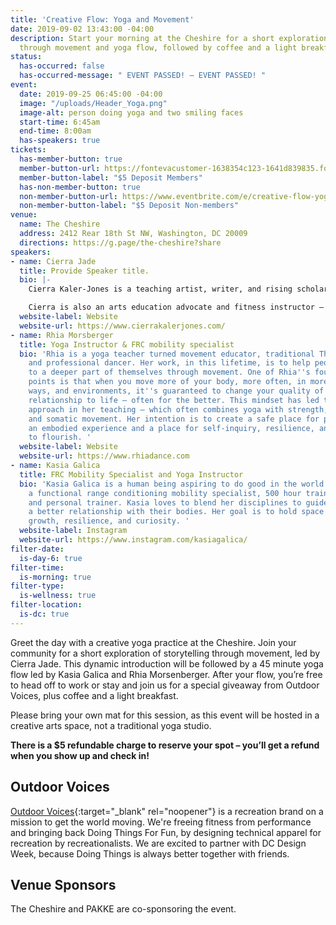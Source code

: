 ```yaml
---
title: 'Creative Flow: Yoga and Movement'
date: 2019-09-02 13:43:00 -04:00
description: Start your morning at the Cheshire for a short exploration of storytelling
  through movement and yoga flow, followed by coffee and a light breakfast.
status:
  has-occurred: false
  has-occurred-message: " EVENT PASSED! — EVENT PASSED! "
event:
  date: 2019-09-25 06:45:00 -04:00
  image: "/uploads/Header_Yoga.png"
  image-alt: person doing yoga and two smiling faces
  start-time: 6:45am
  end-time: 8:00am
  has-speakers: true
tickets:
  has-member-button: true
  member-button-url: https://fontevacustomer-1638354c123-1641d839835.force.com/services/oauth2/authorize?client_id=3MVG9nthuDc9owbcOq7_07W.HriOQQPWTbMkrpOla.ajDQlTHf4_uby_mhwylcX.mJBU2O2SppTiZMS0J_HJd&response_type=code&redirect_uri=https://ikit.aiga.org/ikit_national_util/ikit-national-util-sso-redirect/&state=https%3A%2F%2Fdc.aiga.org%2Fevent%2Fdcdw-creative-flow-yoga-and-movement%2F%3Fredirect_source%3Deventbrite_register
  member-button-label: "$5 Deposit Members"
  has-non-member-button: true
  non-member-button-url: https://www.eventbrite.com/e/creative-flow-yoga-and-movement-tickets-71299549873
  non-member-button-label: "$5 Deposit Non-members"
venue:
  name: The Cheshire
  address: 2412 Rear 18th St NW, Washington, DC 20009
  directions: https://g.page/the-cheshire?share
speakers:
- name: Cierra Jade
  title: Provide Speaker title.
  bio: |-
    Cierra Kaler-Jones is a teaching artist, writer, and rising scholar based in Washington, DC. She has had her writing featured in Education Post, Nia Magazine, Midnight and Indigo, and on Ebony.com. She has been recognized internationally for her social justice work with students and was a guest speaker at the White House Initiative on Educational Excellence for African Americans and the United States Department of Education. Most recently she gave a TED talk at the 2018 TEDxFoggyBottom conference.

    Cierra is also an arts education advocate and fitness instructor — she teaches dance classes for all ages, choreographs for local companies, and runs a program that offers culturally-sustaining arts-based programming and curriculum for girls.
  website-label: Website
  website-url: https://www.cierrakalerjones.com/
- name: Rhia Morsberger
  title: Yoga Instructor & FRC mobility specialist
  bio: 'Rhia is a yoga teacher turned movement educator, traditional Thai yoga practitioner,
    and professional dancer. Her work, in this lifetime, is to help people connect
    to a deeper part of themselves through movement. One of Rhia''s foundational teaching
    points is that when you move more of your body, more often, in more different
    ways, and environments, it''s guaranteed to change your quality of life & your
    relationship to life – often for the better. This mindset has led to a multi-disciplinary
    approach in her teaching – which often combines yoga with strength, joint conditioning,
    and somatic movement. Her intention is to create a safe place for people to have
    an embodied experience and a place for self-inquiry, resilience, and compassion
    to flourish. '
  website-label: Website
  website-url: https://www.rhiadance.com
- name: Kasia Galica
  title: FRC Mobility Specialist and Yoga Instructor
  bio: 'Kasia Galica is a human being aspiring to do good in the world. She''s also
    a functional range conditioning mobility specialist, 500 hour trained yoga instructor
    and personal trainer. Kasia loves to blend her disciplines to guide people towards
    a better relationship with their bodies. Her goal is to hold space and facilitate
    growth, resilience, and curiosity. '
  website-label: Instagram
  website-url: https://www.instagram.com/kasiagalica/
filter-date:
  is-day-6: true
filter-time:
  is-morning: true
filter-type:
  is-wellness: true
filter-location:
  is-dc: true
---
```


Greet the day with a creative yoga practice at the Cheshire. Join your community for a short exploration of storytelling through movement, led by Cierra Jade. This dynamic introduction will be followed by a 45 minute yoga flow led by Kasia Galica and Rhia Morsenberger. After your flow, you’re free to head off to work or stay and join us for a special giveaway from Outdoor Voices, plus coffee and a light breakfast. 

Please bring your own mat for this session, as this event will be hosted in a creative arts space, not a traditional yoga studio. 

**There is a $5 refundable charge to reserve your spot – you’ll get a refund when you show up and check in!**

## Outdoor Voices
[Outdoor Voices](https://www.outdoorvoices.com/pages/visit-us-dc){:target="_blank" rel="noopener"} is a recreation brand on a mission to get the world moving. We're freeing fitness from performance and bringing back Doing Things For Fun, by designing technical apparel for recreation by recreationalists. We are excited to partner with DC Design Week, because Doing Things is always better together with friends. 

## Venue Sponsors
The Cheshire and PAKKE are co-sponsoring the event.
